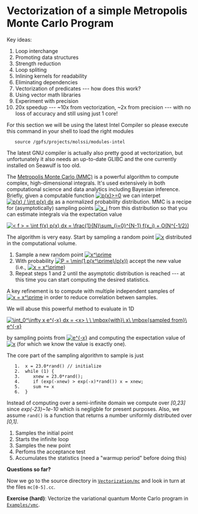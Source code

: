 
# Vectorization of a simple Metropolis Monte Carlo Program

Key ideas:
1.  Loop interchange
1.  Promoting data structures
1.  Strength reduction
1.  Loop spliting
1.  Inlining kernels for readability
1.  Eliminating dependencies
1.  Vectorization of predicates --- how does this work?
1.  Using vector math libraries
1.  Experiment with precision
1.  20x speedup --- ~10x from vectorization, ~2x from precision --- with no loss of accuracy and still using just 1 core!

For this section we will be using the latest Intel Compiler so please execute this command in your shell to load the right modules
~~~
   source /gpfs/projects/molssi/modules-intel
~~~
The latest GNU compiler is actually also pretty good at vectorization, but unfortunately it also needs an up-to-date GLIBC and the one currently installed on Seawulf is too old.

The [Metropolis Monte Carlo (MMC)](https://en.wikipedia.org/wiki/Metropolis%E2%80%93Hastings_algorithm) is a powerful algorithm to compute complex, high-dimensional integrals.  It's used extensively in both computational science and data analytics including Bayesian inference.  Briefly, given a computable function <a href="https://www.codecogs.com/eqnedit.php?latex=p(x)>=0" target="_blank"><img src="https://latex.codecogs.com/gif.latex?p(x)>=0" title="p(x)>=0" /></a> we can interpet <a href="https://www.codecogs.com/eqnedit.php?latex=p(x)&space;/&space;\int&space;p(x)&space;dx" target="_blank"><img src="https://latex.codecogs.com/gif.latex?p(x)&space;/&space;\int&space;p(x)&space;dx" title="p(x) / \int p(x) dx" /></a> as a normalized probability distribution.  MMC is a recipe for (asymptotically) sampling points <a href="https://www.codecogs.com/eqnedit.php?latex=x_i" target="_blank"><img src="https://latex.codecogs.com/gif.latex?x_i" title="x_i" /></a> from this distribution so that you can estimate integrals via the expectation value

<a href="https://www.codecogs.com/eqnedit.php?latex=<&space;f&space;>&space;=&space;\int&space;f(x)&space;p(x)&space;dx&space;=&space;\frac{1}{N}\sum_{i=0}^{N-1}&space;f(x_i)&space;&plus;&space;O(N^{-1/2})" target="_blank"><img src="https://latex.codecogs.com/gif.latex?<&space;f&space;>&space;=&space;\int&space;f(x)&space;p(x)&space;dx&space;=&space;\frac{1}{N}\sum_{i=0}^{N-1}&space;f(x_i)&space;&plus;&space;O(N^{-1/2})" title="< f > = \int f(x) p(x) dx = \frac{1}{N}\sum_{i=0}^{N-1} f(x_i) + O(N^{-1/2})" /></a>

The algorithm is very easy.  Start by sampling a random point <a href="https://www.codecogs.com/eqnedit.php?latex=x" target="_blank"><img src="https://latex.codecogs.com/gif.latex?x" title="x" /></a> distributed in the computational volume.
1. Sample a new random point <a href="https://www.codecogs.com/eqnedit.php?latex=x^\prime" target="_blank"><img src="https://latex.codecogs.com/gif.latex?x^\prime" title="x^\prime" /></a>
1. With probability <a href="https://www.codecogs.com/eqnedit.php?latex=P&space;=&space;\min(1,p(x^\prime)/p(x))" target="_blank"><img src="https://latex.codecogs.com/gif.latex?P&space;=&space;\min(1,p(x^\prime)/p(x))" title="P = \min(1,p(x^\prime)/p(x))" /></a> accept the new value (i.e., <a href="https://www.codecogs.com/eqnedit.php?latex=x&space;=&space;x^\prime" target="_blank"><img src="https://latex.codecogs.com/gif.latex?x&space;=&space;x^\prime" title="x = x^\prime" /></a>)
1. Repeat steps 1 and 2 until the asymptotic distribution is reached --- at this time you can start computing the desired statistics.

A key refinement is to compute with multiple independent samples of <a href="https://www.codecogs.com/eqnedit.php?latex=x&space;=&space;x^\prime" target="_blank"><img src="https://latex.codecogs.com/gif.latex?x&space;=&space;x^\prime" title="x = x^\prime" /></a> in order to reduce correlation betwen samples.

We will abuse this powerful method to evaluate in 1D

<a href="https://www.codecogs.com/eqnedit.php?latex=\int_0^\infty&space;x&space;e^{-x}&space;dx&space;=&space;<x>&space;\&space;\&space;\mbox{with}\&space;x\&space;\mbox{sampled&space;from}\&space;e^{-x}" target="_blank"><img src="https://latex.codecogs.com/gif.latex?\int_0^\infty&space;x&space;e^{-x}&space;dx&space;=&space;<x>&space;\&space;\&space;\mbox{with}\&space;x\&space;\mbox{sampled&space;from}\&space;e^{-x}" title="\int_0^\infty x e^{-x} dx = <x> \ \ \mbox{with}\ x\ \mbox{sampled from}\ e^{-x}" /></a>

by sampling points from <a href="https://www.codecogs.com/eqnedit.php?latex=e^{-x}" target="_blank"><img src="https://latex.codecogs.com/gif.latex?e^{-x}" title="e^{-x}" /></a> and computing the expectation value of <a href="https://www.codecogs.com/eqnedit.php?latex=x" target="_blank"><img src="https://latex.codecogs.com/gif.latex?x" title="x" /></a> (for which we know the value is exactly one).

The core part of the sampling algorithm to sample is just

~~~
   1.  x = 23.0*rand() // initialize
   2.  while (1) {
   3.     xnew = 23.0*rand();
   4.     if (exp(-xnew) > exp(-x)*rand()) x = xnew;
   5.     sum += x
   6.  }
~~~
Instead of computing over a semi-infinite domain we compute over *[0,23]* since *exp(-23)~1e-10* which is negligble for present purposes. Also, we assume `rand()` is a function that returns a number uniformly distributed over *[0,1]*.
1. Samples the initial point
2. Starts the infinite loop
3. Samples the new point
4. Perfoms the acceptance test
5. Accumulates the statistics (need a "warmup period" before doing this)

**Questions so far?**

Now we go to the source directory in [`Vectorization/mc`](https://github.com/wadejong/Summer-School-Materials/blob/master/Examples/Vectorization/mc) and look in turn at the files `mc[0-5].cc`.

**Exercise (hard)**: Vectorize the variational quantum Monte Carlo program in [`Examples/vmc`](https://github.com/wadejong/Summer-School-Materials/blob/master/Examples/vmc).












